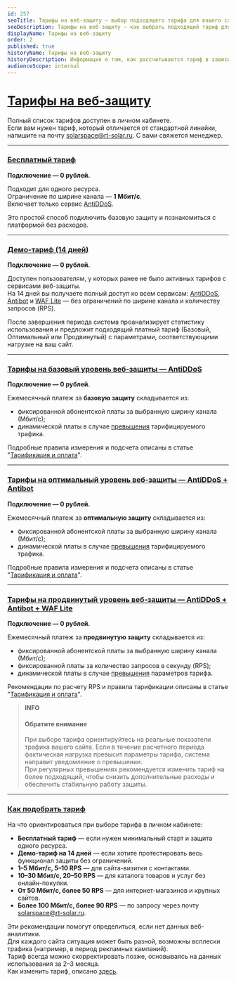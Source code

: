 ```yaml
---
id: 257
seoTitle: Тарифы на веб-защиту — выбор подходящего тарифа для вашего сайта
seoDescription: Тарифы на веб-защиту — как выбрать подходящий тариф для вашего сайта? Узнайте, как правильно выбрать тариф, соответствующий потребностям вашего сайта
displayName: Тарифы на веб-защиту
order: 2
published: true
historyName: Тарифы на веб-защиту
historyDescription: Информация о том, как рассчитывается тариф в зависимости от выбранного уровня веб-защиты
audienceScope: internal
---
```


# [Тарифы на веб-защиту](tariffs-on-web-protection)

Полный список тарифов доступен в личном кабинете.  
Если вам нужен тариф, который отличается от стандартной линейки, напишите на почту solarspace@rt-solar.ru. С вами свяжется менеджер.

---

### [Бесплатный тариф](tariffs-on-free-plan)

**Подключение — 0 рублей.**

Подходит для одного ресурса.  
Ограничение по ширине канала — **1 Мбит/с**.  
Включает только сервис [AntiDDoS]([217]).  

Это простой способ подключить базовую защиту и познакомиться с платформой без расходов.

---

### [Демо-тариф (14 дней)](tariffs-on-demo-plan)

**Подключение — 0 рублей.**

Доступен пользователям, у которых ранее не было активных тарифов с сервисами веб-защиты.  
На 14 дней вы получаете полный доступ ко всем сервисам: [AntiDDoS]([217]), [Antibot]([216]) и [WAF Lite]([234]) — без ограничений по ширине канала и количеству запросов (RPS).  

После завершения периода система проанализирует статистику использования и предложит подходящий платный тариф (Базовый, Оптимальный или Продвинутый) с параметрами, соответствующими нагрузке на ваш сайт.

---

### [Тарифы на базовый уровень веб-защиты — AntiDDoS](tariffs-on-basic-level-of-web-protection)

**Подключение — 0 рублей.**

Ежемесячный платеж за **базовую защиту** складывается из:
- фиксированной абонентской платы за выбранную ширину канала (Мбит/с);
- динамической платы в случае [превышения]([256]) тарифицируемого трафика.

Подробные правила измерения и подсчета описаны в статье "[Тарификация и оплата]([256])". 

---

### [Тарифы на оптимальный уровень веб-защиты — AntiDDoS + Antibot](tariffs-on-optimal-level-of-web-protection-antiddos-antibot)

**Подключение — 0 рублей.**

Ежемесячный платеж за **оптимальную защиту** складывается из:
- фиксированной абонентской платы за выбранную ширину канала (Мбит/с);
- динамической платы в случае [превышения]([256]) тарифицируемого трафика.

Подробные правила измерения и подсчета описаны в статье "[Тарификация и оплата]([256])".

---

### [Тарифы на продвинутый уровень веб-защиты — AntiDDoS + Antibot + WAF Lite](tariffs-on-advanced-level-of-web-protection-antiddos-antibot-waf)

**Подключение — 0 рублей.**

Ежемесячный платеж за **продвинутую защиту** складывается из:
- фиксированной абонентской платы за выбранную ширину канала (Мбит/с);
- фиксированной платы за количество запросов в секунду (RPS);
- динамической платы в случае [превышения]([256]) параметров тарифа.

Рекомендации по расчету RPS и правила тарификации описаны в статье "[Тарификация и оплата]([256])".  

> **INFO**
> #### Обратите внимание
> При выборе тарифа ориентируйтесь на реальные показатели трафика вашего сайта. 
> Если в течение расчетного периода фактическая нагрузка превысит параметры тарифа, система направит уведомление о превышении.  
> При регулярных превышениях рекомендуется изменить тариф на более подходящий, чтобы снизить дополнительные расходы и обеспечить стабильную работу защиты.


---

### [Как подобрать тариф](how-to-coose-a-tariff)

На что ориентироваться при выборе тарифа в личном кабинете:
- **Бесплатный тариф** — если нужен минимальный старт и защита одного ресурса.  
- **Демо-тариф на 14 дней** — если хотите протестировать весь функционал защиты без ограничений.  
- **1–5 Мбит/с, 5–10 RPS** — для сайта-визитки с контактами.  
- **10–30 Мбит/с, 20–50 RPS** — для каталога товаров и услуг без онлайн-покупки.  
- **От 50 Мбит/с, более 50 RPS** — для интернет-магазинов и крупных сайтов.  
- **Более 100 Мбит/с, более 90 RPS** — по запросу через почту solarspace@rt-solar.ru.  

Эти рекомендации помогут определиться, если нет данных веб-аналитики.  
Для каждого сайта ситуация может быть разной, возможны всплески трафика (например, в период рекламных кампаний).  
Тариф всегда можно скорректировать позже, основываясь на данных использования за 2–3 месяца.  
Как изменить тариф, описано [здесь]([258]).
